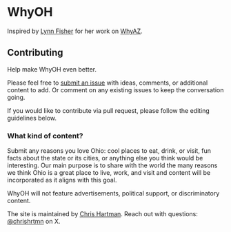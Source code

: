 # WhyOH

Inspired by [Lynn Fisher](https://lynnandtonic.com/) for her work on [WhyAZ](https://why.az/).

## Contributing

Help make WhyOH even better.

Please feel free to [submit an issue](https://github.com/chrishrtmn/whyoh/issues) with ideas, comments, or additional content to add. Or comment on any existing issues to keep the conversation going.

If you would like to contribute via pull request, please follow the editing guidelines below.

### What kind of content?

Submit any reasons you love Ohio: cool places to eat, drink, or visit, fun facts about the state or its cities, or anything else you think would be interesting. Our main purpose is to share with the world the many reasons we think Ohio is a great place to live, work, and visit and content will be incorporated as it aligns with this goal.

WhyOH will not feature advertisements, political support, or discriminatory content.

The site is maintained by [Chris Hartman](https://github.com/chrishrtmn). Reach out with questions: [@chrishrtmn](https://x.com/chrishrtmn) on X.
